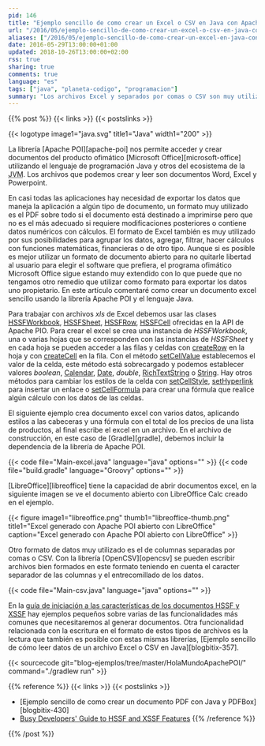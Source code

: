 ```yaml
---
pid: 146
title: "Ejemplo sencillo de como crear un Excel o CSV en Java con Apache POI y OpenCSV"
url: "/2016/05/ejemplo-sencillo-de-como-crear-un-excel-o-csv-en-java-con-apache-poi-y-opencsv/"
aliases: ["/2016/05/ejemplo-sencillo-de-como-crear-un-excel-en-java-con-apache-poi/"]
date: 2016-05-29T13:00:00+01:00
updated: 2018-10-26T13:00:00+02:00
rss: true
sharing: true
comments: true
language: "es"
tags: ["java", "planeta-codigo", "programacion"]
summary: "Los archivos Excel y separados por comas o CSV son muy utilizados como formato para intercambiar datos entre aplicaciones o como formato para exportar cantidades grandes de datos de una aplicación. Por su utilidad es probable que tarde o temprano surja en una aplicación la necesidad de crear archivos o exportar datos a estos formatos. Con la librería Apache POI se pueden crear Excel desde Java y con la librería OpenCSV exportar datos a archivos CSV con el formato correcto."
---
```


{{% post %}}
{{< links >}}
{{< postslinks >}}

{{< logotype image1="java.svg" title1="Java" width1="200" >}}

La librería [Apache POI][apache-poi] nos permite acceder y crear documentos del producto ofimático [Microsoft Office][microsoft-office] utilizando el lenguaje de programación Java y otros del ecosistema de la <abbr title="Java Virtual Machine">JVM</abbr>. Los archivos que podemos crear y leer son documentos Word, Excel y Powerpoint.

En casi todas las aplicaciones hay necesidad de exportar los datos que maneja la aplicación a algún tipo de documento, un formato muy utilizado es el PDF sobre todo si el documento está destinado a imprimirse pero que no es el más adecuado si requiere modificaciones posteriores o contiene datos numéricos con cálculos. El formato de Excel también es muy utilizado por sus posibilidades para agrupar los datos, agregar, filtrar, hacer cálculos con funciones matemáticas, financieras o de otro tipo. Aunque si es posible es mejor utilizar un formato de documento abierto para no quitarle libertad al usuario para elegir el software que prefiera, el programa ofimático Microsoft Office sigue estando muy extendido con lo que puede que no tengamos otro remedio que utilizar como formato para exportar los datos uno propietario. En este artículo comentaré como crear un documento excel sencillo usando la librería Apache POI y el lenguaje Java.

Para trabajar con archivos _xls_ de Excel debemos usar las clases [HSSFWorkbook](https://poi.apache.org/apidocs/org/apache/poi/hssf/usermodel/HSSFWorkbook.html), [HSSFSheet](https://poi.apache.org/apidocs/org/apache/poi/hssf/usermodel/HSSFSheet.html), [HSSFRow](https://poi.apache.org/apidocs/org/apache/poi/hssf/usermodel/HSSFRow.html), [HSSFCell](https://poi.apache.org/apidocs/org/apache/poi/hssf/usermodel/HSSFCell.html) ofrecidas en la API de Apache PIO. Para crear el excel se crea una instancia de _HSSFWorkbook_, una o varias hojas que se corresponden con las instancias de _HSSFSheet_ y en cada hoja se pueden acceder a las filas y celdas con [createRow](https://poi.apache.org/apidocs/org/apache/poi/hssf/usermodel/HSSFSheet.html#createRow(int)) en la hoja y con [createCell](https://poi.apache.org/apidocs/org/apache/poi/hssf/usermodel/HSSFRow.html#createCell(int)) en la fila. Con el método [setCellValue](https://poi.apache.org/apidocs/org/apache/poi/hssf/usermodel/HSSFCell.html#setCellValue(java.lang.String)) establecemos el valor de la celda, este método está sobrecargado y podemos establecer valores _boolean_, [Calendar](https://docs.oracle.com/javase/8/docs/api/java/util/Calendar.html), [Date](https://docs.oracle.com/javase/8/docs/api/java/util/Date.html), _double_, [RichTextString](https://poi.apache.org/apidocs/org/apache/poi/ss/usermodel/RichTextString.html) o [String](https://docs.oracle.com/javase/8/docs/api/java/lang/String.html). Hay otros métodos para cambiar los estilos de la celda con [setCellStyle](https://poi.apache.org/apidocs/org/apache/poi/hssf/usermodel/HSSFCell.html#setCellStyle(org.apache.poi.hssf.usermodel.HSSFCellStyle)), [setHyperlink](https://poi.apache.org/apidocs/org/apache/poi/hssf/usermodel/HSSFCell.html#setHyperlink(org.apache.poi.ss.usermodel.Hyperlink)) para insertar un enlace o [setCellFormula](https://poi.apache.org/apidocs/org/apache/poi/hssf/usermodel/HSSFCell.html#setCellFormula(java.lang.String)) para crear una fórmula que realice algún cálculo con los datos de las celdas.

El siguiente ejemplo crea documento excel con varios datos, aplicando estilos a las cabeceras y una fórmula con el total de los precios de una lista de productos, al final escribe el excel en un archivo. En el archivo de construcción, en este caso de [Gradle][gradle], debemos incluir la dependencia de la librería de Apache POI.

{{< code file="Main-excel.java" language="java" options="" >}}
{{< code file="build.gradle" language="Groovy" options="" >}}

[LibreOffice][libreoffice] tiene la capacidad de abrir documentos excel, en la siguiente imagen se ve el documento abierto con LibreOffice Calc creado en el ejemplo.

<div class="media">
    {{< figure
        image1="libreoffice.png" thumb1="libreoffice-thumb.png" title1="Excel generado con Apache POI abierto con LibreOffice"
        caption="Excel generado con Apache POI abierto con LibreOffice" >}}
</div>

Otro formato de datos muy utilizado es el de columnas separadas por comas o CSV. Con la librería [OpenCSV][opencsv] se pueden escribir archivos bien formados en este formato teniendo en cuenta el caracter separador de las columnas y el entrecomillado de los datos.

{{< code file="Main-csv.java" language="java" options="" >}}

En la [guía de iniciación a las características de los documentos HSSF y XSSF](http://poi.apache.org/spreadsheet/quick-guide.html) hay ejemplos pequeños sobre varias de las funcionalidades más comunes que necesitaremos al generar documentos. Otra funcionalidad relacionada con la escritura en el formato de estos tipos de archivos es la lectura que también es posible con estas mismas librerías, [Ejemplo sencillo de cómo leer datos de un archivo Excel o CSV en Java][blogbitix-357].

{{< sourcecode git="blog-ejemplos/tree/master/HolaMundoApachePOI/" command="./gradlew run" >}}

{{% reference %}}
{{< links >}}
{{< postslinks >}}
* [Ejemplo sencillo de como crear un documento PDF con Java y PDFBox][blogbitix-430]
* [Busy Developers' Guide to HSSF and XSSF Features](http://poi.apache.org/spreadsheet/quick-guide.html)
{{% /reference %}}

{{% /post %}}
